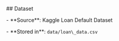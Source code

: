 \## Dataset

\- \*\*Source\*\*: Kaggle Loan Default Dataset

\- \*\*Stored in\*\*: `data/loan\_data.csv`





